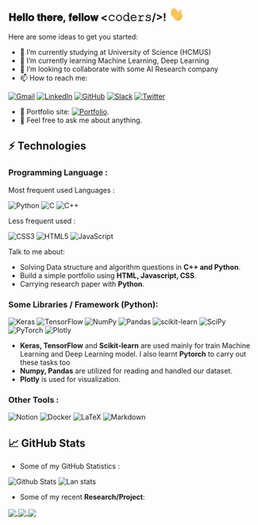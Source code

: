 
<h2> 𝐇𝐞𝐥𝐥𝐨 𝐭𝐡𝐞𝐫𝐞, 𝐟𝐞𝐥𝐥𝐨𝐰 <𝚌𝚘𝚍𝚎𝚛𝚜/>! <img src="https://raw.githubusercontent.com/ABSphreak/ABSphreak/master/gifs/Hi.gif" width="30px"></h2>


<!-- **hoangNguyen210/hoangNguyen210** is a ✨ _special_ ✨ repository because its `README.md` (this file) appears on your GitHub profile.
 -->
Here are some ideas to get you started:

- 🔭 I’m currently studying at University of Science (HCMUS) 
- 🌱 I’m currently learning Machine Learning, Deep Learning
- 👯 I’m looking to collaborate with some AI Research company
- 📫 How to reach me: 

[![Gmail](https://img.shields.io/badge/Gmail-D14836?style=for-the-badge&logo=gmail&logoColor=white)](hoangng210a@gmail.com)
[![LinkedIn](https://img.shields.io/badge/linkedin-%230077B5.svg?style=for-the-badge&logo=linkedin&logoColor=white)](https://www.linkedin.com/in/hoang-nguyen-377b54231/)
[![GitHub](https://img.shields.io/badge/github-%23121011.svg?style=for-the-badge&logo=github&logoColor=white)](https://github.com/hoangNguyen210)
[![Slack](https://img.shields.io/badge/Slack-4A154B?style=for-the-badge&logo=slack&logoColor=white)](U031FLAHD1V)
[![Twitter](https://img.shields.io/badge/<Twitter>-%231DA1F2.svg?style=for-the-badge&logo=Twitter&logoColor=white)
](https://twitter.com/hoangng210a)
- 🎯 Portfolio site: [![Portfolio](https://img.shields.io/badge/Portfolio-%23000000.svg?style=for-the-badge&logo=firefox&logoColor=#FF7139)](https://hoangnguyen210.github.io/).
- 💬 Feel free to ask me about anything.

<!-- [![Twitter Badge](https://img.shields.io/badge/-@Harshkhatri24-1ca0f1?style=flat-square&labelColor=1ca0f1&logo=twitter&logoColor=white&link=https://twitter.com/Harshkhatri24)](https://twitter.com/Harshkhatri24) [![Linkedin Badge](https://img.shields.io/badge/-harshkumarkhatri-blue?style=flat-square&logo=Linkedin&logoColor=white&link=https://www.linkedin.com/in/harshkumarkhatri/)](https://www.linkedin.com/in/harshkumarkhatri/) [![Medium Badge](https://img.shields.io/badge/-@mailharshkhatri-03a57a?style=flat-square&labelColor=000000&logo=Medium&link=https://medium.com/@mailharshkhatri/)](https://medium.com/harsh-kumar-khatri)
[![Gmail Badge](https://img.shields.io/badge/-mailharshkhatri@gmail.com-c14438?style=flat-square&logo=Gmail&logoColor=white&link=mailto:mailharshkhatri@gmail.com)](mailto:mailharshkhatri@gmail.com) -->






## ⚡ Technologies

### Programming Language :
Most frequent used Languages :

![Python](https://img.shields.io/badge/python-3670A0?style=for-the-badge&logo=python&logoColor=ffdd54)
![C](https://img.shields.io/badge/c-%2300599C.svg?style=for-the-badge&logo=c&logoColor=white)
![C++](https://img.shields.io/badge/c++-%2300599C.svg?style=for-the-badge&logo=c%2B%2B&logoColor=white)

Less frequent used :

![CSS3](https://img.shields.io/badge/css3-%231572B6.svg?style=for-the-badge&logo=css3&logoColor=white)
![HTML5](https://img.shields.io/badge/html5-%23E34F26.svg?style=for-the-badge&logo=html5&logoColor=white)
![JavaScript](https://img.shields.io/badge/javascript-%23323330.svg?style=for-the-badge&logo=javascript&logoColor=%23F7DF1E)

Talk to me about:
- Solving Data structure and algorithm questions in **C++ and Python**.
- Build a simple portfolio using **HTML, Javascript, CSS**.
- Carrying research paper with **Python**.


### Some Libraries / Framework (Python):
![Keras](https://img.shields.io/badge/Keras-%23D00000.svg?style=for-the-badge&logo=Keras&logoColor=white)
![TensorFlow](https://img.shields.io/badge/TensorFlow-%23FF6F00.svg?style=for-the-badge&logo=TensorFlow&logoColor=white)
![NumPy](https://img.shields.io/badge/numpy-%23013243.svg?style=for-the-badge&logo=numpy&logoColor=white)
![Pandas](https://img.shields.io/badge/pandas-%23150458.svg?style=for-the-badge&logo=pandas&logoColor=white)
![scikit-learn](https://img.shields.io/badge/scikit--learn-%23F7931E.svg?style=for-the-badge&logo=scikit-learn&logoColor=white)
![SciPy](https://img.shields.io/badge/SciPy-%230C55A5.svg?style=for-the-badge&logo=scipy&logoColor=%white)
![PyTorch](https://img.shields.io/badge/PyTorch-%23EE4C2C.svg?style=for-the-badge&logo=PyTorch&logoColor=white)
![Plotly](https://img.shields.io/badge/Plotly-%233F4F75.svg?style=for-the-badge&logo=plotly&logoColor=white)

- **Keras, TensorFlow** and **Scikit-learn** are used mainly for train Machine Learning and Deep Learning model. I also learnt **Pytorch** to carry out these tasks too
- **Numpy, Pandas** are utilized for reading and handled our dataset.
- **Plotly** is used for visualization.
### Other Tools :
![Notion](https://img.shields.io/badge/Notion-%23000000.svg?style=for-the-badge&logo=notion&logoColor=white)
![Docker](https://img.shields.io/badge/docker-%230db7ed.svg?style=for-the-badge&logo=docker&logoColor=white)
![LaTeX](https://img.shields.io/badge/latex-%23008080.svg?style=for-the-badge&logo=latex&logoColor=white)
![Markdown](https://img.shields.io/badge/markdown-%23000000.svg?style=for-the-badge&logo=markdown&logoColor=white)


## &#x1f4c8; GitHub Stats

- Some of my GitHub Statistics :

![Github Stats](https://github-readme-stats.vercel.app/api?username=hoangNguyen210&count_private=true&show_icons=true&theme=radical)
![Lan stats](https://github-readme-stats.vercel.app/api/top-langs/?username=hoangNguyen210&show_icons=true&theme=radical)

- Some of my recent **Research/Project**:
<a href="https://github.com/hoangNguyen210/Fall-Detection-Research-1">
  <img align="center" src="https://github-readme-stats.vercel.app/api/pin/?username=hoangNguyen210&repo=Fall-Detection-Research-1&title_color=ffffff&text_color=c9cacc&icon_color=2bbc8a&bg_color=1d1f21" />
</a>
<a href="https://github.com/hoangNguyen210/Fall-Detection-Research-2">
  <img align="center" src="https://github-readme-stats.vercel.app/api/pin/?username=hoangNguyen210&repo=Fall-Detection-Research-2&title_color=ffffff&text_color=c9cacc&icon_color=2bbc8a&bg_color=1d1f21" />
</a>
<a href="https://github.com/hoangNguyen210/ML-DL">
  <img align="center" src="https://github-readme-stats.vercel.app/api/pin/?username=hoangNguyen210&repo=ML-DL&title_color=ffffff&text_color=c9cacc&icon_color=2bbc8a&bg_color=1d1f21" />
</a>


